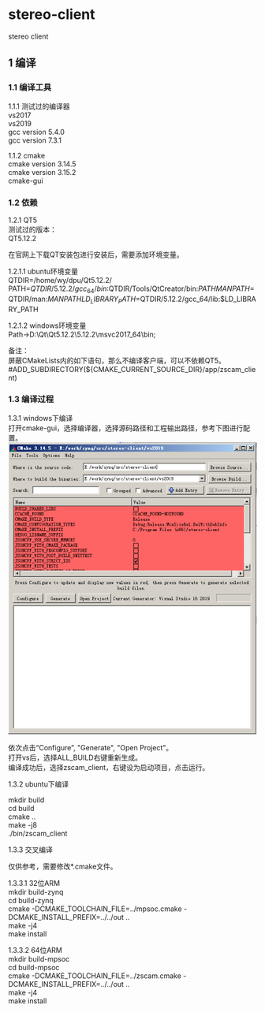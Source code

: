 # stereo-client
stereo client



## 1 编译

### 1.1 编译工具  
1.1.1 测试过的编译器  
vs2017  
vs2019  
gcc version 5.4.0  
gcc version 7.3.1

1.1.2 cmake   
cmake version 3.14.5   
cmake version 3.15.2   
cmake-gui    
  

### 1.2 依赖

1.2.1 QT5   
测试过的版本：   
QT5.12.2   

在官网上下载QT安装包进行安装后，需要添加环境变量。   


1.2.1.1 ubuntu环境变量   
QTDIR=/home/wy/dpu/Qt5.12.2/   
PATH=$QTDIR/5.12.2/gcc_64/bin:$QTDIR/Tools/QtCreator/bin:$PATH   
MANPATH=$QTDIR/man:$MANPATH   
LD_LIBRARY_PATH=$QTDIR/5.12.2/gcc_64/lib:$LD_LIBRARY_PATH   


1.2.1.2 windows环境变量   
Path->D:\Qt\Qt5.12.2\5.12.2\msvc2017_64\bin;   

备注：   
屏蔽CMakeLists内的如下语句，那么不编译客户端，可以不依赖QT5。   
#ADD_SUBDIRECTORY(${CMAKE_CURRENT_SOURCE_DIR}/app/zscam_client)    


### 1.3 编译过程

1.3.1 windows下编译     
打开cmake-gui，选择编译器，选择源码路径和工程输出路径，参考下图进行配置。    
![cmake](docs/res/cmake_gui.png)     

依次点击“Configure”, "Generate", "Open Project"。    
打开vs后，选择ALL_BUILD右键重新生成。    
编译成功后，选择zscam_client，右键设为启动项目，点击运行。    


1.3.2 ubuntu下编译

mkdir build   
cd build   
cmake ..   
make -j8   
./bin/zscam_client    


1.3.3 交叉编译     

仅供参考，需要修改*.cmake文件。   

1.3.3.1 32位ARM   
mkdir build-zynq    
cd build-zynq     
cmake -DCMAKE_TOOLCHAIN_FILE=../mpsoc.cmake -DCMAKE_INSTALL_PREFIX=../../out ..     
make -j4    
make install   

1.3.3.2 64位ARM     
mkdir build-mpsoc    
cd build-mpsoc    
cmake -DCMAKE_TOOLCHAIN_FILE=../zscam.cmake -DCMAKE_INSTALL_PREFIX=../../out ..    
make -j4   
make install    









 






